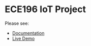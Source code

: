 # ECE196 IoT Project

Please see:

* [Documentation](https://curtisrlee.github.io/ece196-fall2020-iot/)
* [Live Demo](https://curtisrlee.github.io/ece196-fall2020-iot-demo/)
